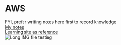 # AWS  
FYI, prefer writing notes here first to record knowledge  
[My notes](https://docs.google.com/document/d/19NS8rZcNoGq488RCOC3BJlGA6Ve4c5gJpj0Tklm-D5A/edit?usp=sharing "Title")  
[Learning site as reference](https://www.youtube.com/watch?v=_xXw2JBVXWg "Title")  
![Long IMG file testing](https://photos.google.com/u/1/share/AF1QipOx6MsM11Rqyor0RoNxKuvmPREOev8IAbg9Tdx_vV7Z-8QzQn2vA99GF1v4vUHfXw?key=SlRqejBxbUZ1ZWlnWXQ0X2t4UGx0QlpQWXAtanhB)


